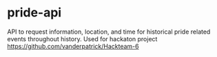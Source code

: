 # pride-api
API to request information, location, and time for historical pride related events throughout history. Used for hackaton project https://github.com/vanderpatrick/Hackteam-6
